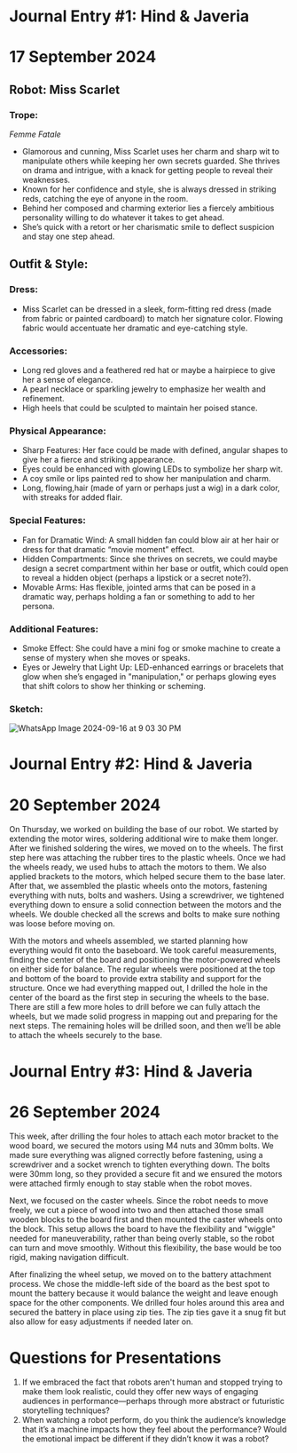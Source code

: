 # Journal Entry #1: Hind & Javeria 
# 17 September 2024

## Robot: Miss Scarlet
### Trope:
*Femme Fatale</br>* 

- Glamorous and cunning, Miss Scarlet uses her charm and sharp wit to manipulate others while keeping her own secrets guarded. She thrives on drama and intrigue, with a knack for getting people to reveal their weaknesses.
- Known for her confidence and style, she is always dressed in striking reds, catching the eye of anyone in the room.
- Behind her composed and charming exterior lies a fiercely ambitious personality willing to do whatever it takes to get ahead.
- She’s quick with a retort or her charismatic smile to deflect suspicion and stay one step ahead.


## Outfit & Style:
### Dress:  
- Miss Scarlet can be dressed in a sleek, form-fitting red dress (made from fabric or painted cardboard) to match her signature color. Flowing fabric would accentuate her dramatic and eye-catching style.
### Accessories:
- Long red gloves and a feathered red hat or maybe a hairpiece to give her a sense of elegance.
- A pearl necklace or sparkling jewelry to emphasize her wealth and refinement.
- High heels that could be sculpted to maintain her poised stance.
### Physical Appearance:
- Sharp Features: Her face could be made with defined, angular shapes to give her a fierce and striking appearance.
- Eyes could be enhanced with glowing LEDs to symbolize her sharp wit. 
- A coy smile or lips painted red to show her manipulation and charm.
- Long, flowing,hair (made of yarn or perhaps just a wig) in a dark color, with streaks for added flair.
### Special Features:
- Fan for Dramatic Wind: A small hidden fan could blow air at her hair or dress for that dramatic “movie moment” effect.
- Hidden Compartments: Since she thrives on secrets, we could maybe design a secret compartment within her base or outfit, which could open to reveal a hidden object (perhaps a lipstick or a secret note?).
- Movable Arms: Has flexible, jointed arms that can be posed in a dramatic way, perhaps holding a fan or something to add to her persona.
### Additional Features:
- Smoke Effect: She could have a mini fog or smoke machine to create a sense of mystery when she moves or speaks.
- Eyes or Jewelry that Light Up: LED-enhanced earrings or bracelets that glow when she’s engaged in "manipulation," or perhaps glowing eyes that shift colors to show her thinking or scheming.
### Sketch:
![WhatsApp Image 2024-09-16 at 9 03 30 PM](https://github.com/user-attachments/assets/f4c25ff1-b1af-464f-9424-bc7aee002e80)

# Journal Entry #2: Hind & Javeria 
# 20 September 2024
On Thursday, we worked on building the base of our robot. We started by extending the motor wires, soldering additional wire to make them longer. After we finished soldering the wires, we moved on to the wheels. The first step here was attaching the rubber tires to the plastic wheels. Once we had the wheels ready, we used hubs to attach the motors to them. We also applied brackets to the motors, which helped secure them to the base later. After that, we assembled the plastic wheels onto the motors, fastening everything with nuts, bolts and washers. Using a screwdriver, we tightened everything down to ensure a solid connection between the motors and the wheels. We double checked all the screws and bolts to make sure nothing was loose before moving on.

With the motors and wheels assembled, we started planning how everything would fit onto the baseboard. We took careful measurements, finding the center of the board and positioning the motor-powered wheels on either side for balance. The regular wheels were positioned at the top and bottom of the board to provide extra stability and support for the structure. Once we had everything mapped out, I drilled the hole in the center of the board as the first step in securing the wheels to the base. There are still a few more holes to drill before we can fully attach the wheels, but we made solid progress in mapping out and preparing for the next steps. The remaining holes will be drilled soon, and then we’ll be able to attach the wheels securely to the base.

# Journal Entry #3: Hind & Javeria 
# 26 September 2024

This week, after drilling the four holes to attach each motor bracket to the wood board, we secured the motors using M4 nuts and 30mm bolts. We made sure everything was aligned correctly before fastening, using a screwdriver and a socket wrench to tighten everything down. The bolts were 30mm long, so they provided a secure fit and we ensured the motors were attached firmly enough to stay stable when the robot moves.

Next, we focused on the caster wheels. Since the robot needs to move freely, we cut a piece of wood into two and then attached those small wooden blocks to the board first and then mounted the caster wheels onto the block. This setup allows the board to have the flexibility and "wiggle" needed for maneuverability, rather than being overly stable, so the robot can turn and move smoothly. Without this flexibility, the base would be too rigid, making navigation difficult. 

After finalizing the wheel setup, we moved on to the battery attachment process. We chose the middle-left side of the board as the best spot to mount the battery because it would balance the weight and leave enough space for the other components. We drilled four holes around this area and secured the battery in place using zip ties. The zip ties gave it a snug fit but also allow for easy adjustments if needed later on.

# Questions for Presentations 
1. If we embraced the fact that robots aren't human and stopped trying to make them look realistic, could they offer new ways of engaging audiences in performance—perhaps through more abstract or futuristic storytelling techniques?
2. When watching a robot perform, do you think the audience’s knowledge that it’s a machine impacts how they feel about the performance? Would the emotional impact be different if they didn’t know it was a robot?
